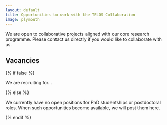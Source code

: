 ```yaml
---
layout: default
title: Opportunities to work with the TELOS Collaboration
image: plymouth
---
```


We are open to collaborative projects aligned with our core research programme.
Please contact us directly if you would like to collaborate with us.

## Vacancies

{% if false %}

We are recruiting for...

{% else %}

We currently have no open positions for PhD studentships or postdoctoral roles.
When such opportunities become available,
we will post them here.

{% endif %}
